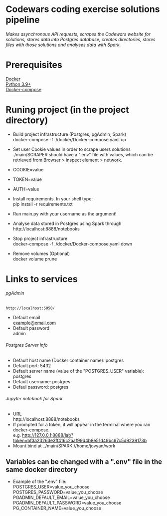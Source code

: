 # Codewars coding exercise solutions pipeline

###### Makes asynchronous API requests, scrapes the Codewars website for solutions, stores data into Postgres database, creates directories, stores files with those solutions and analyses data with Spark.

# Prerequisites
[Docker](https://docs.docker.com/get-docker/)  
[Python 3.9+](https://www.python.org/)  
[Docker-compose](https://docs.docker.com/compose/install/)  

# Runing project (in the project directory)
- Build project infrastructure (Postgres, pgAdmin, Spark)  
    docker-compose -f ./docker/Docker-compose.yaml up
- Set user Cookie values in order to scrape users solutions  
./main/SCRAPER should have a ".env" file with values, which can be retrieved from Browser > inspect element > network.
- COOKIE=value  
- TOKEN=value  
- AUTH=value  

- Install requirements. In your shell type:  
    pip install -r requirements.txt
- Run main.py with your username as the argument!
- Analyse data stored in Postgres using Spark through  
    http://localhost:8888/notebooks
- Stop project infrastructure  
    docker-compose -f ./docker/Docker-compose.yaml down
- Remove volumes (Optional)  
    docker volume prune

# Links to services
###### pgAdmin
    http://localhost:5050/
- Default email  
example@email.com
- Default password  
admin
###### Postgres Server info
- Default host name (Docker container name): postgres
- Default port: 5432
- Default server name (value of the "POSTGRES_USER" variable): postgres
- Default username: postgres
- Defaul password: postgres
###### Jupyter notebook for Spark
- URL  
    http://localhost:8888/notebooks
- If prompted for a token, it will appear in the terminal where you ran docker-compose.  
e.g. http://127.0.0.1:8888/lab?token=bf3a23263e3ff416c2aaf99d4b8e51d49bc97c5d9239173b
- Mount bind at 
../main/SPARK://home/jovyan/work
   
## Variables can be changed with a ".env" file in the same docker directory
- Example of the ".env" file:  
    POSTGRES_USER=value_you_choose  
    POSTGRES_PASSWORD=value_you_choose  
    PGADMIN_DEFAULT_EMAIL=value_you_choose  
    PGADMIN_DEFAULT_PASSWORD=value_you_choose  
    PG_CONTAINER_NAME=value_you_choose  